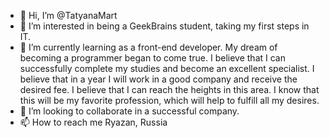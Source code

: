 - 👋 Hi, I’m @TatyanaMart
- 👀 I’m interested in being a GeekBrains student, taking my first steps in IT.
- 🌱 I’m currently learning as a front-end developer. My dream of becoming a programmer began to come true. I believe that I can successfully complete my studies and become an excellent specialist. I believe that in a year I will work in a good company and receive the desired fee. I believe that I can reach the heights in this area. I know that this will be my favorite profession, which will help to fulfill all my desires.
- 💞️ I’m looking to collaborate in a successful company.
- 📫 How to reach me Ryazan, Russia

<!---
TatyanaMartyn/TatyanaMartyn is a ✨ special ✨ repository because its `README.md` (this file) appears on your GitHub profile.
You can click the Preview link to take a look at your changes.
--->
